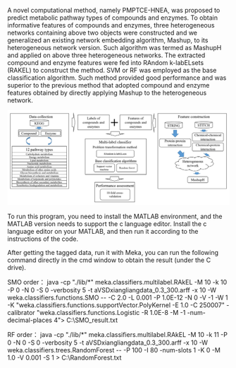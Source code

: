 A novel computational method, namely PMPTCE-HNEA, was proposed to predict metabolic pathway types of compounds and enzymes. To obtain informative features of compounds and enzymes, three heterogeneous networks containing above two objects were constructed and we generalized an existing network embedding algorithm, Mashup, to its heterogeneous network version. Such algorithm was termed as MashupH and applied on above three heterogeneous networks. The extracted compound and enzyme features were fed into RAndom k-labELsets (RAKEL) to construct the method. SVM or RF was employed as the base classification algorithm. Such method provided good performance and was superior to the previous method that adopted compound and enzyme features obtained by directly applying Mashup to the heterogeneous network. 


![Image text](https://github.com/HaoWang-china/PMPTCE_HNEA/blob/master/p/photo.png)


To run this program, you need to install the MATLAB environment, and the MATLAB version needs to support the c language editor. Install the c language editor on your MATLAB, and then run it according to the instructions of the code.


After getting the tagged data, run it with Meka, you can run the following command directly in the cmd window to obtain the result (under the C drive).

SMO order：
java -cp "./lib/*" meka.classifiers.multilabel.RAkEL -M 10 -k 10 -P 0 -N 0 -S 0 -verbosity 5 -t aVSDxiangliangdata_0.3_300.arff -x 10 -W weka.classifiers.functions.SMO -- -C 2.0 -L 0.001 -P 1.0E-12 -N 0 -V -1 -W 1 -K "weka.classifiers.functions.supportVector.PolyKernel -E 1.0 -C 250007" -calibrator "weka.classifiers.functions.Logistic -R 1.0E-8 -M -1 -num-decimal-places 4"> C:\SMO_result.txt


RF order：
java -cp "./lib/*" meka.classifiers.multilabel.RAkEL -M 10 -k 11 -P 0 -N 0 -S 0 -verbosity 5 -t aVSDxiangliangdata_0.3_300.arff  -x 10 -W weka.classifiers.trees.RandomForest -- -P 100 -I 80 -num-slots 1 -K 0 -M 1.0 -V 0.001 -S 1 > C:\RandomForest.txt
